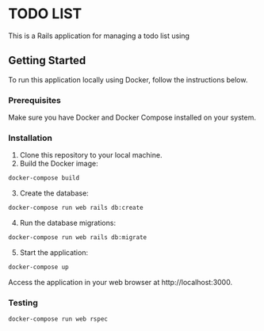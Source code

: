 # TODO LIST

This is a Rails application for managing a todo list using

## Getting Started

To run this application locally using Docker, follow the instructions below.

### Prerequisites

Make sure you have Docker and Docker Compose installed on your system.

### Installation

1. Clone this repository to your local machine.
2. Build the Docker image:

```bash
docker-compose build
```
3. Create the database:

```bash
docker-compose run web rails db:create
```

4. Run the database migrations:

```bash
docker-compose run web rails db:migrate
```

5. Start the application:

```bash
docker-compose up
```
Access the application in your web browser at http://localhost:3000.

### Testing

```bash
docker-compose run web rspec
```